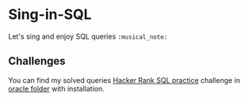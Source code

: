 # Sing-in-SQL

Let's sing and enjoy SQL queries `:musical_note:`

## Challenges

You can find my solved queries [Hacker Rank SQL practice](https://www.hackerrank.com/domains/sql) challenge in [oracle folder]() with installation. 